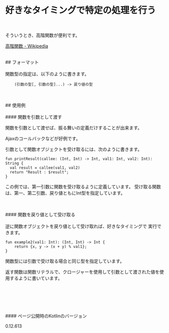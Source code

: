 # 好きなタイミングで特定の処理を行う
<br/>

そういうとき、高階関数が便利です。

[高階関数 - Wikipedia](https://ja.wikipedia.org/wiki/%E9%AB%98%E9%9A%8E%E9%96%A2%E6%95%B0)



<br/>
## フォーマット
<br/>
<br/>
関数型の指定は、以下のように書きます。

        (引数の型[, 引数の型]...) -> 戻り値の型

<br/>
<br/>
## 使用例
<br/>
<br/>
#### 関数を引数として渡す
<br/>

関数を引数として渡せば、振る舞いの定義だけすることが出来ます。

Ajaxのコールバックなどが好例です。


引数として関数オブジェクトを受け取るには、次のように書きます。

    fun printResult(callee: (Int, Int) -> Int, val1: Int, val2: Int): String {
      val result = callee(val1, val2)
      return "Result : $result";
    }

この例では、第一引数に関数を受け取るように定義しています。
受け取る関数は、第一、第二引数、戻り値ともにInt型を指定しています。

<br/>
<br/>
#### 関数を戻り値として受け取る
<br/>
<br/>
逆に関数オブジェクトを戻り値として受け取れば、好きなタイミングで
実行できます。

    fun example2(val1: Int): (Int, Int) -> Int {
        return {x, y -> (x + y) % val1};
    }

関数型には引数で受け取る場合と同じ型を指定しています。

返す関数は関数リテラルで、クロージャーを使用して引数として渡された値を使用するように書いています。



<br/>
<br/>
<br/>
<br/>
<br/>
#### ページ公開時のKotlinのバージョン
   
0.12.613
